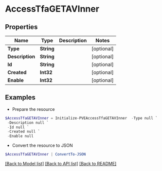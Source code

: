 # AccessTfaGETAVInner
## Properties

Name | Type | Description | Notes
------------ | ------------- | ------------- | -------------
**Type** | **String** |  | [optional] 
**Description** | **String** |  | [optional] 
**Id** | **String** |  | [optional] 
**Created** | **Int32** |  | [optional] 
**Enable** | **Int32** |  | [optional] 

## Examples

- Prepare the resource
```powershell
$AccessTfaGETAVInner = Initialize-PVEAccessTfaGETAVInner  -Type null `
 -Description null `
 -Id null `
 -Created null `
 -Enable null
```

- Convert the resource to JSON
```powershell
$AccessTfaGETAVInner | ConvertTo-JSON
```

[[Back to Model list]](../README.md#documentation-for-models) [[Back to API list]](../README.md#documentation-for-api-endpoints) [[Back to README]](../README.md)

